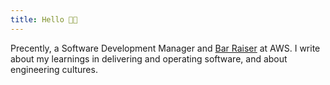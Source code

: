 ```yaml
---
title: Hello 👋🏽
---
```


Precently, a Software Development Manager and [Bar Raiser](https://www.aboutamazon.com/news/workplace/amazon-bar-raiser) at AWS. I write about my learnings in delivering and operating software, and about engineering cultures.
